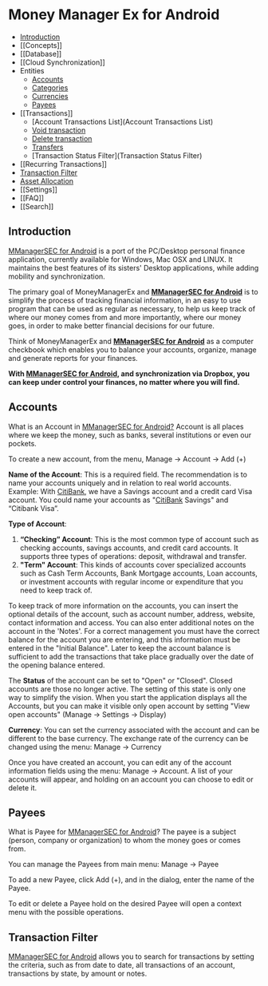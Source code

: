 # Money Manager Ex for Android

- [Introduction](#Introduction)
- [[Concepts]]
- [[Database]]
- [[Cloud Synchronization]]
- Entities
  - [Accounts](#Accounts)
  - [Categories](Categories)
  - [Currencies](Currencies)
  - [Payees](#Payees)
- [[Transactions]]
  - [Account Transactions List](Account Transactions List)
  - [Void transaction](Void-Transaction)
  - [Delete transaction](Delete-Transaction)
  - [Transfers](Transfers)
  - [Transaction Status Filter](Transaction Status Filter)
- [[Recurring Transactions]]
- [Transaction Filter](#Transaction_Filter)
- [Asset Allocation](asset-allocation)
- [[Settings]]
- [[FAQ]]
- [[Search]]

## <a name="Introduction"></a>Introduction

<a href="Home">MManagerSEC for Android</a> is a port of the PC/Desktop personal finance application, currently available for Windows, Mac OSX and LINUX. It maintains the best features of its sisters' Desktop applications, while adding mobility and synchronization.
<p></p>
The primary goal of MoneyManagerEx and <strong><a href="Home">MManagerSEC for Android</a></strong> is to simplify the process of tracking financial information, in an easy to use program that can be used as regular as necessary, to help us keep track of where our money comes from and more importantly, where our money goes, in order to make better financial decisions for our future.
<p></p>
Think of MoneyManagerEx and <strong><a href="Home">MManagerSEC for Android</a></strong> as a computer checkbook which enables you to balance your accounts, organize, manage and generate reports for your finances.
<p></p>
<strong>With <a href="Home">MManagerSEC for Android</a>, and synchronization via Dropbox, you can keep under control your finances, no matter where you will find.</strong>
<p></p>

## <a name="Accounts"></a>Accounts

What is an Account in <a href="Home">MManagerSEC for Android?</a> Account is all places where we keep the money, such as banks, several institutions or even our pockets.<br>

To create a new account, from the menu, Manage → Account → Add (+)

<strong>Name of the Account</strong>: This is a required field. The recommendation is to name your accounts uniquely and in relation to real world accounts. Example: With <a href="CitiBank">CitiBank</a>, we have a Savings account and a credit card Visa account. You could name your accounts as "<a href="CitiBank">CitiBank</a> Savings" and “Citibank Visa”.<br>

<strong>Type of Account</strong>:
<ol>
<li><strong>“Checking” Account</strong>: This is the most common type of account such as checking accounts, savings accounts, and credit card accounts. It supports three types of operations: deposit, withdrawal and transfer.</li>
<li><strong>"Term" Account</strong>: This kinds of accounts cover specialized accounts such as Cash Term Accounts, Bank Mortgage accounts, Loan accounts, or investment accounts with regular income or expenditure that you need to keep track of. <br></li>
</ol>
To keep track of more information on the accounts, you can insert the optional details of the account, such as account number, address, website, contact information and access. You can also enter additional notes on the account in the 'Notes'.
For a correct management you must have the correct balance for the account you are entering, and this information must be entered in the "Initial Balance". Later to keep the account balance is sufficient to add the transactions that take place gradually over the date of the opening balance entered.
<p></p>
The <strong>Status</strong> of the account can be set to "Open" or "Closed". Closed accounts are those no longer active. The setting of this state is only one way to simplify the vision. When you start the application displays all the Accounts, but you can make it visible only open account by setting "View open accounts" (Manage → Settings → Display)

<strong>Currency</strong>: You can set the currency associated with the account and can be different to the base currency. The exchange rate of the currency can be changed using the menu: Manage → Currency

Once you have created an account, you can edit any of the account information fields using the menu: Manage → Account. A list of your accounts will appear, and holding on an account you can choose to edit or delete it.

## <a name="Payees"></a>Payees

What is Payee for <a href="Home">MManagerSEC for Android</a>? The payee is a subject (person, company or organization) to whom the money goes or comes from.
<p></p>
You can manage the Payees from main menu: Manage → Payee
<p></p>
To add a new Payee, click Add (+), and in the dialog, enter the name of the Payee.
<p></p>
To edit or delete a Payee hold on the desired Payee will open a context menu with the possible operations.

## <a name="Transaction_Filter"></a>Transaction Filter

<a href="Home">MManagerSEC for Android</a> allows you to search for transactions by setting the criteria, such as from date to date, all transactions of an account, transactions by state, by amount or notes.
 